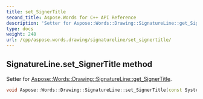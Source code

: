 ```yaml
---
title: set_SignerTitle
second_title: Aspose.Words for C++ API Reference
description: 'Setter for Aspose::Words::Drawing::SignatureLine::get_SignerTitle.'
type: docs
weight: 248
url: /cpp/aspose.words.drawing/signatureline/set_signertitle/
---
```

## SignatureLine.set_SignerTitle method


Setter for [Aspose::Words::Drawing::SignatureLine::get_SignerTitle](../get_signertitle/).

```cpp
void Aspose::Words::Drawing::SignatureLine::set_SignerTitle(const System::String &value)
```


